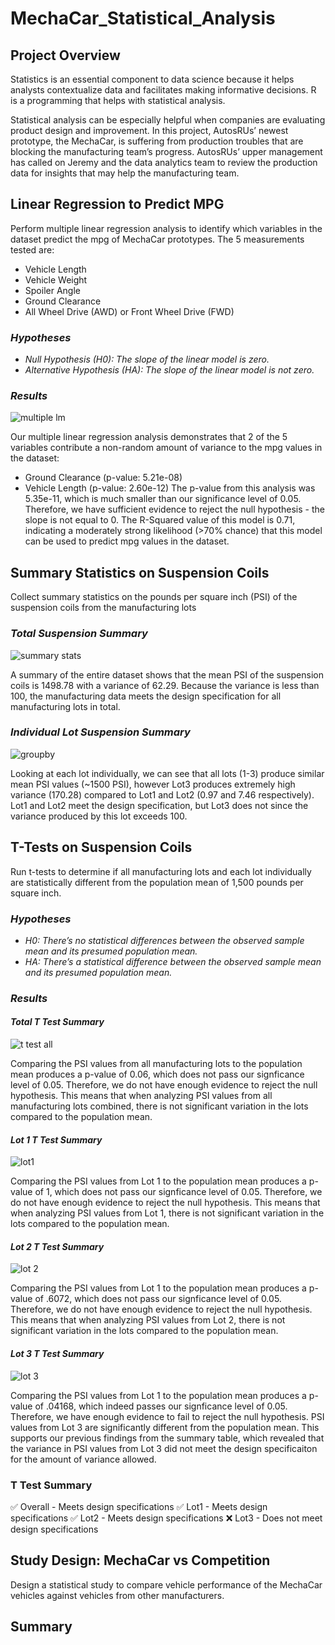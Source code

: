# MechaCar_Statistical_Analysis
## Project Overview
Statistics is an essential component to data science because it helps analysts contextualize data and facilitates making informative decisions. 
R is a programming that helps with statistical analysis. 

Statistical analysis can be especially helpful when companies are evaluating product design and improvement. In this project, AutosRUs’ newest prototype, the MechaCar, is suffering from production troubles that are blocking the manufacturing team’s progress. AutosRUs’ upper management has called on Jeremy and the data analytics team to review the production data for insights that may help the manufacturing team.

## Linear Regression to Predict MPG
Perform multiple linear regression analysis to identify which variables in the dataset predict the mpg of MechaCar prototypes. The 5 measurements tested are: 
* Vehicle Length
* Vehicle Weight
* Spoiler Angle
* Ground Clearance
* All Wheel Drive (AWD) or Front Wheel Drive (FWD)
    
### *Hypotheses*
* *Null Hypothesis (H0): The slope of the linear model is zero.*
* *Alternative Hypothesis (HA): The slope of the linear model is not zero.*
### *Results* 
![multiple lm](https://user-images.githubusercontent.com/73972332/111208753-66b33880-8588-11eb-94ea-bff3fa815220.png)

Our multiple linear regression analysis demonstrates that 2 of the 5 variables contribute a non-random amount of variance to the mpg values in the dataset:
* Ground Clearance (p-value: 5.21e-08)
* Vehicle Length (p-value: 2.60e-12)
The p-value from this analysis was 5.35e-11, which is much smaller than our significance level of 0.05. Therefore, we have sufficient evidence to reject the null hypothesis - the slope is not equal to 0.
The R-Squared value of this model is 0.71, indicating a moderately strong likelihood (>70% chance) that this model can be used to predict mpg values in the dataset.

## Summary Statistics on Suspension Coils
Collect summary statistics on the pounds per square inch (PSI) of the suspension coils from the manufacturing lots
### *Total Suspension Summary*

![summary stats](https://user-images.githubusercontent.com/73972332/111221559-e4cb0b80-8597-11eb-8926-4b9922874a06.png)

A summary of the entire dataset shows that the mean PSI of the suspension coils is 1498.78 with a variance of 62.29. Because the variance is less than 100, the manufacturing data meets the design specification for all manufacturing lots in total.
### *Individual Lot Suspension Summary*

![groupby](https://user-images.githubusercontent.com/73972332/111221626-f7454500-8597-11eb-9aae-e5495a4fe8b1.png)

Looking at each lot individually, we can see that all lots (1-3) produce similar mean PSI values (~1500 PSI), however Lot3 produces extremely high variance (170.28) compared to Lot1 and Lot2 (0.97 and 7.46 respectively).
Lot1 and Lot2 meet the design specification, but Lot3 does not since the variance produced by this lot exceeds 100.

## T-Tests on Suspension Coils
Run t-tests to determine if all manufacturing lots and each lot individually are statistically different from the population mean of 1,500 pounds per square inch.
### *Hypotheses*
* *H0: There’s no statistical differences between the observed sample mean and its presumed population mean.*
* *HA: There’s a statistical difference between the observed sample mean and its presumed population mean.*
### *Results*
#### *Total T Test Summary*
![t test all](https://user-images.githubusercontent.com/73972332/111227870-7c345c80-85a0-11eb-9406-def6b8f4c8db.png)

Comparing the PSI values from all manufacturing lots to the population mean produces a p-value of 0.06, which does not pass our signficance level of 0.05. Therefore, we do not have enough evidence to reject the null hypothesis. This means that when analyzing PSI values from all manufacturing lots combined, there is not significant variation in the lots compared to the population mean.

#### *Lot 1 T Test Summary*

![lot1](https://user-images.githubusercontent.com/73972332/111228283-2f04ba80-85a1-11eb-96d1-831e4a1d40f7.png)

Comparing the PSI values from Lot 1 to the population mean produces a p-value of 1, which does not pass our signficance level of 0.05. Therefore, we do not have enough evidence to reject the null hypothesis. This means that when analyzing PSI values from Lot 1, there is not significant variation in the lots compared to the population mean.

#### *Lot 2 T Test Summary*

![lot 2](https://user-images.githubusercontent.com/73972332/111229310-ec43e200-85a2-11eb-86c3-218a44526118.png)

Comparing the PSI values from Lot 1 to the population mean produces a p-value of .6072, which does not pass our signficance level of 0.05. Therefore, we do not have enough evidence to reject the null hypothesis. This means that when analyzing PSI values from Lot 2, there is not significant variation in the lots compared to the population mean.

#### *Lot 3 T Test Summary*

![lot 3](https://user-images.githubusercontent.com/73972332/111229473-33ca6e00-85a3-11eb-9632-945f55e06554.png)

Comparing the PSI values from Lot 1 to the population mean produces a p-value of .04168, which indeed passes our signficance level of 0.05. Therefore, we have enough evidence to fail to reject the null hypothesis. PSI values from Lot 3 are significantly different from the population mean. This supports our previous findings from the summary table, which revealed that the variance in PSI values from Lot 3 did not meet the design specificaiton for the amount of variance allowed.

### T Test Summary
✅ Overall - Meets design specifications
✅ Lot1 - Meets design specifications
✅ Lot2 - Meets design specifications
❌ Lot3 - Does not meet design specifications

## Study Design: MechaCar vs Competition
Design a statistical study to compare vehicle performance of the MechaCar vehicles against vehicles from other manufacturers.
## Summary
